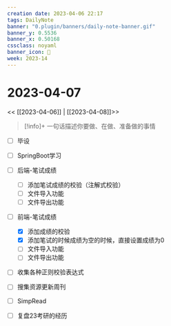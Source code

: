 ```yaml
---
creation date: 2023-04-06 22:17
tags: DailyNote
banner: "0.plugin/banners/daily-note-banner.gif"
banner_y: 0.5536
banner_x: 0.50168
cssclass: noyaml
banner_icon: 💌
week: 2023-14
---
```


# 2023-04-07

<< [[2023-04-06]] | [[2023-04-08]]>>


> [!info]+ 一句话描述你要做、在做、准备做的事情
> 


- [ ] 毕设
- [ ] SpringBoot学习

- [ ] 后端-笔试成绩
	- [ ] 添加笔试成绩的校验（注解式校验）
	- [ ] 文件导入功能
	- [ ] 文件导出功能
- [ ] 前端-笔试成绩
	- [x] 添加成绩的校验
	- [x] 添加笔试的时候成绩为空的时候，直接设置成绩为0
	- [ ] 文件导入功能
	- [ ] 文件导出功能

- [ ] 收集各种正则校验表达式
- [ ] 搜集资源更新周刊
- [ ] SimpRead

- [ ] 复盘23考研的经历

